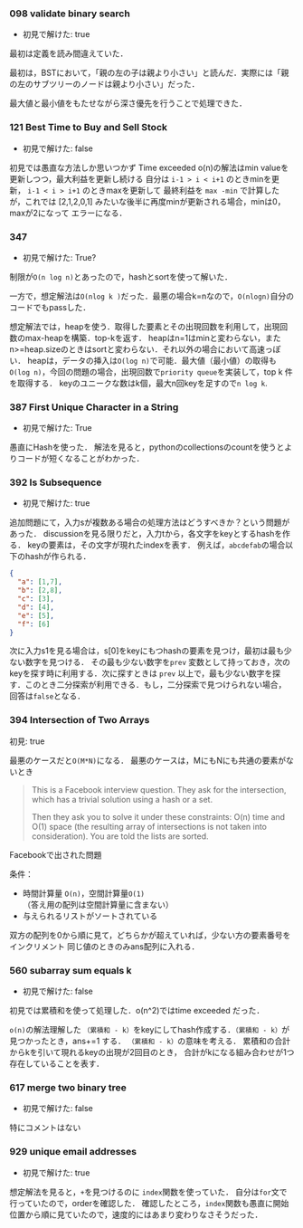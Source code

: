 
### 098 validate binary search
- 初見で解けた: true

最初は定義を読み間違えていた．

最初は，BSTにおいて，「親の左の子は親より小さい」と読んだ．実際には「親の左のサブツリーのノードは親より小さい」だった．

最大値と最小値をもたせながら深さ優先を行うことで処理できた．

### 121 Best Time to Buy and Sell Stock
- 初見で解けた: false

初見では愚直な方法しか思いつかず Time exceeded
o(n)の解法はmin valueを更新しつつ，最大利益を更新し続ける
自分は `i-1 > i < i+1` のときminを更新， `i-1 < i > i+1` のときmaxを更新して
最終利益を `max -min` で計算したが，これでは [2,1,2,0,1] みたいな後半に再度minが更新される場合，minは0，maxが2になって
エラーになる．

### 347

- 初見で解けた: True?

制限が`O(n log n)`とあったので，hashとsortを使って解いた．

一方で，想定解法は`O(nlog k )`だった．最悪の場合k=nなので，`O(nlogn)`自分のコードでもpassした．

想定解法では，heapを使う．取得した要素とその出現回数を利用して，出現回数のmax-heapを構築．top-kを返す．
heapはn=1はminと変わらない，またn>=heap.sizeのときはsortと変わらない．それ以外の場合において高速っぽい．
heapは，データの挿入は`O(log n)`で可能．最大値（最小値）の取得も`O(log n)`，今回の問題の場合，出現回数で`priority queue`を実装して，top k 件を取得する．
keyのユニークな数はk個，最大n回keyを足すので`n log k`.


### 387 First Unique Character in a String
- 初見で解けた: True

愚直にHashを使った．
解法を見ると，pythonのcollectionsのcountを使うとよりコードが短くなることがわかった．


### 392 Is Subsequence
- 初見で解けた: true

追加問題にて，入力sが複数ある場合の処理方法はどうすべきか？という問題があった．
discussionを見る限りだと，入力tから，各文字をkeyとするhashを作る．
keyの要素は，その文字が現れたindexを表す．
例えば，`abcdefab`の場合以下のhashが作られる．
```json
{
  "a": [1,7],
  "b": [2,8],
  "c": [3],
  "d": [4],
  "e": [5],
  "f": [6]
}
```

次に入力s1を見る場合は，s[0]をkeyにもつhashの要素を見つけ，最初は最も少ない数字を見つける．
その最も少ない数字を`prev` 変数として持っておき，次のkeyを探す時に利用する．次に探すときは
`prev` 以上で，最も少ない数字を探す．このとき二分探索が利用できる．もし，二分探索で見つけられない場合，
回答は`false`となる．

### 394  Intersection of Two Arrays

初見: true

最悪のケースだと`O(M*N)`になる．
最悪のケースは，MにもNにも共通の要素がないとき

>This is a Facebook interview question.
They ask for the intersection, which has a trivial solution using a hash or a set.
>
>Then they ask you to solve it under these constraints:
>O(n) time and O(1) space (the resulting array of intersections is not taken into consideration).
You are told the lists are sorted.

Facebookで出された問題

条件：
- 時間計算量 `O(n)`，空間計算量`O(1)`（答え用の配列は空間計算量に含まない）
- 与えられるリストがソートされている

双方の配列を0から順に見て，どちらかが超えていれば，少ない方の要素番号をインクリメント
同じ値のときのみans配列に入れる．

### 560 subarray sum equals k
- 初見で解けた: false

初見では累積和を使って処理した．o(n^2)ではtime exceeded だった．

`o(n)`の解法理解した
`（累積和 - k）`をkeyにしてhash作成する．`（累積和 - k）`が見つかったとき，ans+=1 する．
`（累積和 - k）`の意味を考える．
累積和の合計からkを引いて現れるkeyの出現が2回目のとき，
合計がkになる組み合わせが1つ存在していることを表す．

### 617 merge two binary tree
- 初見で解けた: false

特にコメントはない

### 929 unique email addresses
- 初見で解けた: true

想定解法を見ると，`+`を見つけるのに `index`関数を使っていた．
自分は`for`文で行っていたので，orderを確認した．
確認したところ，`index`関数も愚直に開始位置から順に見ていたので，速度的にはあまり変わりなさそうだった．